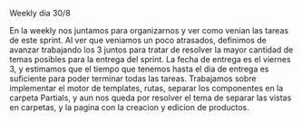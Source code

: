 Weekly dia 30/8 

En la weekly nos juntamos para organizarnos y ver como venian las tareas de este sprint.
Al ver que veniamos un poco atrasados, definimos de avanzar trabajando los 3 juntos 
para tratar de resolver la mayor cantidad de temas posibles para la entrega del sprint.
 La fecha de entrega es el viernes 3, y estimamos que el tiempo que tenemos hasta el dia 
de entrega es suficiente para poder terminar todas las tareas.
Trabajamos sobre implementar el motor de templates, rutas, separar los componentes en la carpeta 
Partials, y aun nos queda por resolver el tema de separar las vistas en carpetas, y la pagina
con la creacion y edicion de productos.


